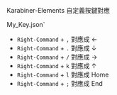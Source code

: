 Karabiner-Elements 自定義按鍵對應

My_Key.json`

- `Right-Command` + `,` 對應成 ←
- `Right-Command` + `.` 對應成 ↓
- `Right-Command` + `/` 對應成 →
- `Right-Command` + `k` 對應成 ↑
- `Right-Command` + `l` 對應成 Home
- `Right-Command` + `;` 對應成 End